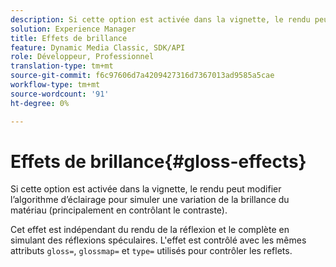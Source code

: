 ```yaml
---
description: Si cette option est activée dans la vignette, le rendu peut modifier l’algorithme d’éclairage pour simuler une variation de la brillance du matériau (principalement en contrôlant le contraste).
solution: Experience Manager
title: Effets de brillance
feature: Dynamic Media Classic, SDK/API
role: Développeur, Professionnel
translation-type: tm+mt
source-git-commit: f6c97606d7a4209427316d7367013ad9585a5cae
workflow-type: tm+mt
source-wordcount: '91'
ht-degree: 0%

---
```



# Effets de brillance{#gloss-effects}

Si cette option est activée dans la vignette, le rendu peut modifier l’algorithme d’éclairage pour simuler une variation de la brillance du matériau (principalement en contrôlant le contraste).

Cet effet est indépendant du rendu de la réflexion et le complète en simulant des réflexions spéculaires. L&#39;effet est contrôlé avec les mêmes attributs `gloss=`, `glossmap=` et `type=` utilisés pour contrôler les reflets.
